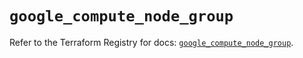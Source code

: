 # `google_compute_node_group`

Refer to the Terraform Registry for docs: [`google_compute_node_group`](https://registry.terraform.io/providers/hashicorp/google/5.42.0/docs/resources/compute_node_group).

